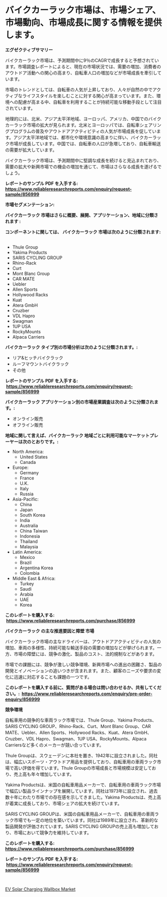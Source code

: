 <p><h1>バイクカーラック市場は、市場シェア、市場動向、市場成長に関する情報を提供します。</h1></p><p><strong>エグゼクティブサマリー</strong></p>
<p><p>バイクカーラック市場は、予測期間中に9％のCAGRで成長すると予想されています。市場調査レポートによると、現在の市場状況では、需要の増加、消費者のアウトドア活動への関心の高まり、自転車人口の増加などが市場成長を牽引しています。</p><p>市場のトレンドとしては、自転車の人気が上昇しており、人々が自然の中でアクティブなライフスタイルを楽しむことに対する関心が高まっています。また、環境への配慮が高まる中、自転車を利用することが持続可能な移動手段として注目されています。</p><p>地理的には、北米、アジア太平洋地域、ヨーロッパ、アメリカ、中国でのバイクカーラック市場の拡大が見られます。北米とヨーロッパでは、自転車シェアリングプログラムの普及やアウトドアアクティビティの人気が市場成長を促しています。アジア太平洋地域では、都市化や環境意識の高まりに伴い、バイクカーラック市場が成長しています。中国では、自転車の人口が急増しており、自転車輸送の需要が拡大しています。</p><p>バイクカーラック市場は、予測期間中に堅調な成長を続けると見込まれており、需要の拡大や新興市場での機会の増加を通じて、市場はさらなる成長を遂げるでしょう。</p></p>
<p><strong>レポートのサンプル PDF を入手する: <a href="https://www.reliableresearchreports.com/enquiry/request-sample/856999">https://www.reliableresearchreports.com/enquiry/request-sample/856999</a></strong></p>
<p><strong>市場セグメンテーション:</strong></p>
<p><strong> バイクカーラック 市場はさらに概要、展開、アプリケーション、地域に分類されます :</strong></p>
<p><strong>コンポーネントに関しては、 バイクカーラック 市場は次のように分類されます: &nbsp;</strong></p>
<p><ul><li>Thule Group</li><li>Yakima Products</li><li>SARIS CYCLING GROUP</li><li>Rhino-Rack</li><li>Curt</li><li>Mont Blanc Group</li><li>CAR MATE</li><li>Uebler</li><li>Allen Sports</li><li>Hollywood Racks</li><li>Kuat</li><li>Atera GmbH</li><li>Cruzber</li><li>VDL Hapro</li><li>Swagman</li><li>1UP USA</li><li>RockyMounts</li><li>Alpaca Carriers</li></ul></p>
<p><strong> バイクカーラック タイプ別の市場分析は次のように分類されます。:</strong></p>
<p><ul><li>リア&ヒッチバイクラック</li><li>ルーフマウントバイクラック</li><li>その他</li></ul></p>
<p><strong>レポートのサンプル PDF を入手する: &nbsp;<a href="https://www.reliableresearchreports.com/enquiry/request-sample/856999">https://www.reliableresearchreports.com/enquiry/request-sample/856999</a></strong></p>
<p><strong> バイクカーラック アプリケーション別の市場産業調査は次のように分類されます。:</strong></p>
<p><ul><li>オンライン販売</li><li>オフライン販売</li></ul></p>
<p><strong>地域に関して言えば、バイクカーラック 地域ごとに利用可能なマーケットプレーヤーは次のとおりです。:</strong></p>
<p><ul>
    <li>
        North America:
        <ul>
            <li>United States</li>
            <li>Canada</li>
        </ul>
    </li>
    <li>
        Europe:
        <ul>
            <li>Germany</li>
            <li>France</li>
            <li>U.K.</li>
            <li>Italy</li>
            <li>Russia</li>
        </ul>
    </li>
    <li>
        Asia-Pacific:
        <ul>
            <li>China</li>
            <li>Japan</li>
            <li>South Korea</li>
            <li>India</li>
            <li>Australia</li>
            <li>China Taiwan</li>
            <li>Indonesia</li>
            <li>Thailand</li>
            <li>Malaysia</li>
        </ul>
    </li>
    <li>
        Latin America:
        <ul>
            <li>Mexico</li>
            <li>Brazil</li>
            <li>Argentina Korea</li>
            <li>Colombia</li>
        </ul>
    </li>
    <li>
        Middle East & Africa:
        <ul>
            <li>Turkey</li>
            <li>Saudi</li>
            <li>Arabia</li>
            <li>UAE</li>
            <li>Korea</li>
        </ul>
    </li>
    </ul></p>
<p><strong>このレポートを購入する: &nbsp;<a href="https://www.reliableresearchreports.com/purchase/856999">https://www.reliableresearchreports.com/purchase/856999</a></strong></p>
<p><strong>バイクカーラック の主な推進要因と障壁 市場</strong></p>
<p><p>バイクカーラック市場の主なドライバーは、アウトドアアクティビティの人気の増加、車両の多様性、持続可能な輸送手段の需要の増加などが挙げられます。一方、市場の障壁には、競争の激化、製品のコスト、法的規制などがあります。</p><p>市場での課題には、競争が激しい競争環境、新興市場への進出の困難さ、製品の開発とイノベーションの追いつきが含まれます。また、顧客のニーズや要求の変化に迅速に対応することも課題の一つです。</p></p>
<p><strong>このレポートを購入する前に、質問がある場合は問い合わせるか、共有してください。:&nbsp; <a href="https://www.reliableresearchreports.com/enquiry/pre-order-enquiry/856999">https://www.reliableresearchreports.com/enquiry/pre-order-enquiry/856999</a></strong></p>
<p><strong>競争環境</strong></p>
<p><p>自転車用の競争的な車両ラック市場では、Thule Group、Yakima Products、SARIS CYCLING GROUP、Rhino-Rack、Curt、Mont Blanc Group、CAR MATE、Uebler、Allen Sports、Hollywood Racks、Kuat、Atera GmbH、Cruzber、VDL Hapro、Swagman、1UP USA、RockyMounts、Alpaca Carriersなど多くのメーカーが競い合っています。</p><p>Thule Groupは、スウェーデンに本社を置き、1942年に設立されました。同社は、幅広いスポーツ・アウトドア用品を提供しており、自転車用の車両ラック市場で高い評価を得ています。Thule Groupの市場成長と市場規模は安定しており、売上高も年々増加しています。</p><p>Yakima Productsは、米国の自転車用品メーカーで、自転車用の車両ラック市場で幅広い製品ラインナップを展開しています。同社は1973年に設立され、過去数十年にわたり市場での存在感を示してきました。Yakima Productsは、売上高が着実に成長しており、市場シェアの拡大を続けています。</p><p>SARIS CYCLING GROUPは、米国の自転車用品メーカーで、自転車用の車両ラック市場でも一定の地位を築いています。同社は1989年に設立され、革新的な製品開発が評価されています。SARIS CYCLING GROUPの売上高も増加しており、市場において競争力を維持しています。</p></p>
<p><strong>このレポートを購入する: &nbsp; <a href="https://www.reliableresearchreports.com/purchase/856999">https://www.reliableresearchreports.com/purchase/856999</a></strong></p>
<p><strong>レポートのサンプル PDF を入手する: &nbsp;<a href="https://www.reliableresearchreports.com/enquiry/request-sample/856999">https://www.reliableresearchreports.com/enquiry/request-sample/856999</a></strong><strong></strong></p>
<p>&nbsp;</p>
<p><p><a href="https://github.com/AKSHATREPORTPRIME/Market-Research-Report-List-4/blob/main/ev-solar-charging-wallbox-market.md">EV Solar Charging Wallbox Market</a></p></p>